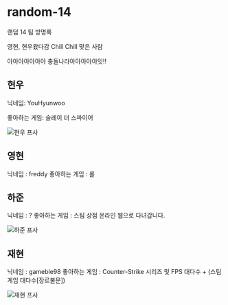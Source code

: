 # random-14

랜덤 14 팀 방명록

영현, 현우왔다감
Chill Chill 맞은 사람

아아아아아아아 충돌나라아아아아아잇!!

## 현우

닉네임: YouHyunwoo

좋아하는 게임: 슬레이 더 스파이어

![현우 프사](https://i.namu.wiki/i/5WGNOpgRRqV9XgzCA5Q6lrKZ_BnkdrsfV4Ruqou5WDUr4YINANS9zZVCTEVqrLnOhEX3PWJcGDHwQNqZFZk25ZoJMdPwBFHSbdEoIXppW_9DlvkC4p8Fqf5LVpg7VE19pVt9xJYRWyFoEBsSz4z5Fg.webp "현우")

## 영현

닉네임 : freddy
좋아하는 게임 : 롤

## 하준

닉네임 : ?
좋아하는 게임 : 스팀 상점 온라인
웹으로 다녀갑니다.

![하준 프사](https://avatars.githubusercontent.com/u/85068289?v=4 "하준")

## 재현

닉네임 : gameble98
좋아하는 게임 : Counter-Strike 시리즈 및 FPS 대다수 + (스팀게임 대다수[장르불문])

![재현 프사](https://avatars.githubusercontent.com/u/82203301?v=4 "재현")
